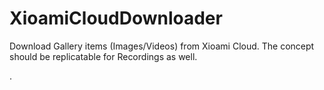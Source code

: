 # XioamiCloudDownloader
Download Gallery items (Images/Videos) from Xioami Cloud. The concept should be replicatable for Recordings as well.

.